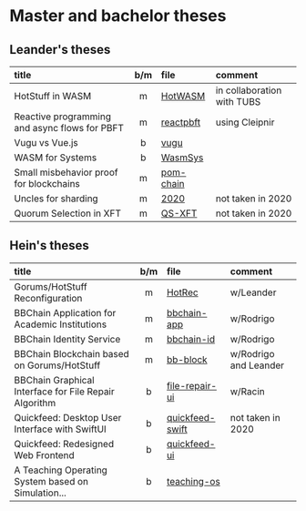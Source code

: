 # Master and bachelor theses

## Leander's theses

| title                                         |  b/m  | file                                 | comment                    |
| :-------------------------------------------- | :---: | :----------------------------------- | :------------------------- |
| HotStuff in WASM                              |   m   | [HotWASM](hotwasm.md)                | in collaboration with TUBS |
| Reactive programming and async flows for PBFT |   m   | [reactpbft](reactpbft.md)            | using Cleipnir             |
| Vugu vs Vue.js                                |   b   | [vugu](vugu.md)                      |                            |
| WASM for Systems                              |   b   | [WasmSys](wasmsys.md)                |                            |
| Small misbehavior proof for blockchains       |   m   | [pom-chain](pom-chain.md)            |                            |
| Uncles for sharding                           |   m   | [2020](../2020/UnclesForSharding.md) | not taken in 2020          |
| Quorum Selection in XFT                       |   m   | [QS-XFT](../2020/QS-XFT.md)          | not taken in 2020          |

## Hein's theses

| title                                                 |  b/m  | file                                     | comment               |
| :---------------------------------------------------- | :---: | :----------------------------------------| :-------------------- |
| Gorums/HotStuff Reconfiguration                       |   m   | [HotRec](gorums-hotstuff-reconfig.md)    | w/Leander             |
| BBChain Application for Academic Institutions         |   m   | [bbchain-app](bbchain-app.md)            | w/Rodrigo             |
| BBChain Identity Service                              |   m   | [bbchain-id](bbchain-id-service.md)      | w/Rodrigo             |
| BBChain Blockchain based on Gorums/HotStuff           |   m   | [bb-block](bbchain-block.md)             | w/Rodrigo and Leander |
| BBChain Graphical Interface for File Repair Algorithm |   b   | [file-repair-ui](bbchain-file-repair.md) | w/Racin               |
| Quickfeed: Desktop User Interface with SwiftUI        |   b   | [quickfeed-swift](quickfeed-swift.md)    | not taken in 2020     |
| Quickfeed: Redesigned Web Frontend                    |   b   | [quickfeed-ui](quickfeed-ui.md)          |                       |
| A Teaching Operating System based on Simulation...    |   b   | [teaching-os](teaching-os.md)            |                       |
